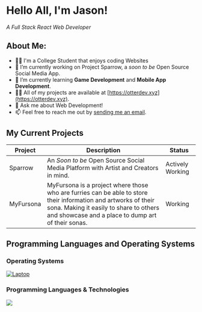 <!-- 2022 OzzyTheDev, Please Don't Copy -->

# Hello All, I'm Jason!
_A Full Stack React Web Developer_


## About Me:

- 🧑‍💻 I'm a College Student that enjoys coding Websites
- 🔭 I’m currently working on Project Sparrow, a _soon to be_ Open Source Social Media App.
- 🌱 I’m currently learning **Game Development** and **Mobile App Development**.
- 👨‍💻 All of my projects are available at [https://otterdev.xyz](https://otterdev.xyz).
- 💬 Ask me about Web Development!
- 📫 Feel free to reach me out by [sending me an email](vulpothedev@gmail.com).

## My Current Projects

|   Project   | Description |   Status    |
| ----------- | ----------- |  ---------- | 
| Sparrow  | An _Soon to be_ Open Source Social Media Platform with Artist and Creators in mind. | Actively Working 
| MyFursona | MyFursona is a project where those who are furries can be able to store their information and artworks of their sona. Making it easily to share to others and showcase and a place to dump art of their sonas. | Working



## Programming Languages and Operating Systems

### Operating Systems
[![Laptop](https://img.shields.io/badge/Laptop%20OS-Windows%2011-orange?logo=windows&style=for-the-badge)]()


### Programming Languages & Technologies

<img src="https://skillicons.dev/icons?i=js,ts,java,py,react,mongodb,cpp,cs,kotlin,graphql,postgresql,sass" />


